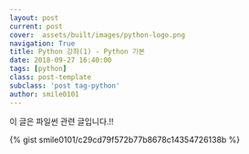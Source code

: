 ```yaml
---
layout: post
current: post
cover:  assets/built/images/python-logo.png
navigation: True
title: Python 강좌(1) - Python 기본
date: 2018-09-27 16:40:00
tags: [python]
class: post-template
subclass: 'post tag-python'
author: smile0101
---
```


이 글은 파일썬 관련 글입니다.!!


{% gist smile0101/c29cd79f572b77b8678c14354726138b %}

